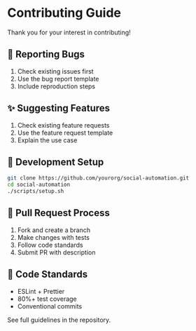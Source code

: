 # Contributing Guide

Thank you for your interest in contributing!

## 🐛 Reporting Bugs

1. Check existing issues first
2. Use the bug report template
3. Include reproduction steps

## ✨ Suggesting Features

1. Check existing feature requests
2. Use the feature request template
3. Explain the use case

## 🔧 Development Setup

```bash
git clone https://github.com/yourorg/social-automation.git
cd social-automation
./scripts/setup.sh
```

## 📝 Pull Request Process

1. Fork and create a branch
2. Make changes with tests
3. Follow code standards
4. Submit PR with description

## 🎨 Code Standards

- ESLint + Prettier
- 80%+ test coverage
- Conventional commits

See full guidelines in the repository.
